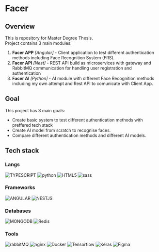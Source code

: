 # Facer

## Overview

This is repository for Master Degree Thesis.  
Project contains 3 main modules:

1. **Facer APP** _[Angular]_ - Client application to test different authentication methods including Face Recognition System (FRS).
2. **Facer API** _[Nest]_ - REST API build as microservices with gateway and RabbitMQ communication for handling user registration and authentication
3. **Facer AI** _[Python]_ - AI module with different Face Recognition methods including my own attempt and Rest API to comunicate with Client App.

## Goal

This project has 3 main goals:

- Create basic system to test different authentication methods with preffered tech stack
- Create AI model from scratch to recognise faces.
- Compare different authentication methods and different AI models.

## Tech stack

### Langs

![TYPESCRIPT](https://img.shields.io/badge/TYPESCRIPT-007ACC?style=for-the-badge&logo=typescript&logoColor=white)
![python](https://img.shields.io/badge/python-356A97?style=for-the-badge&logo=python&logoColor=white)
![HTML5](https://img.shields.io/badge/HTML5-E4603E?style=for-the-badge&logo=html5&logoColor=white)
![sass](https://img.shields.io/badge/Sass-CC6699?style=for-the-badge&logo=sass&logoColor=white)

### Frameworks

![ANGULAR](https://img.shields.io/badge/Angular-C3002F?style=for-the-badge&logo=angular&logoColor=white)
![NESTJS](https://img.shields.io/badge/nestjs-E0234E?style=for-the-badge&logo=nestjs&logoColor=white)

### Databases

![MONGODB](https://img.shields.io/badge/mongoDB-428639?style=for-the-badge&logo=mongodb&logoColor=white)
![Redis](https://img.shields.io/badge/redis-DC382D?style=for-the-badge&logo=redis&logoColor=white)

### Tools

![rabbitMQ](https://img.shields.io/badge/rabbitmq-FF6600?style=for-the-badge&logo=RabbitMQ&logoColor=white)
![nginx](https://img.shields.io/badge/nginx-009639?style=for-the-badge&logo=nginx&logoColor=white)
![Docker](https://img.shields.io/badge/Docker-2496ED?style=for-the-badge&logo=Docker&logoColor=white)
![Tensorflow](https://img.shields.io/badge/tensorflow-FF6F00?style=for-the-badge&logo=tensorflow&logoColor=white)
![Keras](https://img.shields.io/badge/keras-D00000?style=for-the-badge&logo=keras&logoColor=white)
![Figma](https://img.shields.io/badge/figma-F24E1E?style=for-the-badge&logo=figma&logoColor=white)
